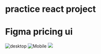 # practice react project 
# Figma pricing ui
![desktop](./images/desktop.png)
![Mobile](./images/mobile1.png)
![](./images/mobile2.png)